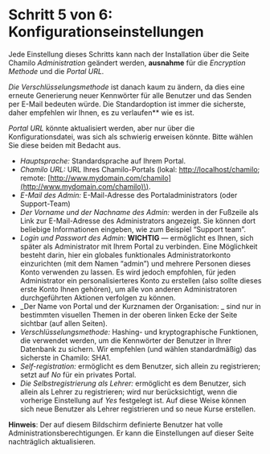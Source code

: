 # Schritt 5 von 6: Konfigurationseinstellungen

Jede Einstellung dieses Schritts kann nach der Installation über die Seite Chamilo _Administration_ geändert werden, **ausnahme** für die _Encryption Methode_ und die _Portal URL._

_Die Verschlüsselungsmethode_ ist danach kaum zu ändern, da dies eine erneute Generierung neuer Kennwörter für alle Benutzer und das Senden per E-Mail bedeuten würde. Die Standardoption ist immer die sicherste, daher empfehlen wir Ihnen, es zu verlaufen** wie es ist.

_Portal URL_ könnte aktualisiert werden, aber nur über die Konfigurationsdatei, was sich als schwierig erweisen könnte. Bitte wählen Sie diese beiden mit Bedacht aus.

* _Hauptsprache:_ Standardsprache auf Ihrem Portal.
* _Chamilo URL:_ URL Ihres Chamilo-Portals \(lokal: [http://localhost/chamilo](http://localhost/chamilo); remote: [http://www.mydomain.com/chamilo](http://www.mydomain.com/chamilo)\).
* _E-Mail des Admin:_ E-Mail-Adresse des Portaladministrators \(oder Support-Team\)
* _Der Vorname und der Nachname des Admin:_ werden in der Fußzeile als Link zur E-Mail-Adresse des Administrators angezeigt. Sie können dort beliebige Informationen eingeben, wie zum Beispiel “Support team”.
* _Login und Passwort des Admin:_ **WICHTIG** — ermöglicht es Ihnen, sich später als Administrator mit Ihrem Portal zu verbinden. Eine Möglichkeit besteht darin, hier ein globales funktionales Administratorkonto einzurichten \(mit dem Namen “admin”\) und mehrere Personen dieses Konto verwenden zu lassen. Es wird jedoch empfohlen, für jeden Administrator ein personalisierteres Konto zu erstellen \(also sollte dieses erste Konto Ihnen gehören\), um alle von anderen Administratoren durchgeführten Aktionen verfolgen zu können.
* _Der Name von Portal und der Kurznamen der Organisation: _ sind nur in bestimmten visuellen Themen in der oberen linken Ecke der Seite sichtbar \(auf allen Seiten\).
* _Verschlüsselungsmethode:_ Hashing- und kryptographische Funktionen, die verwendet werden, um die Kennwörter der Benutzer in Ihrer Datenbank zu sichern. Wir empfehlen \(und wählen standardmäßig\) das sicherste in Chamilo: SHA1.
* _Self-registration:_ ermöglicht es dem Benutzer, sich allein zu registrieren; setzt auf _No_ für ein privates Portal.
* _Die Selbstregistrierung als Lehrer:_ ermöglicht es dem Benutzer, sich allein als Lehrer zu registrieren; wird nur berücksichtigt, wenn die vorherige Einstellung auf _Yes_ festgelegt ist. Auf diese Weise können sich neue Benutzer als Lehrer registrieren und so neue Kurse erstellen.

**Hinweis**: Der auf diesem Bildschirm definierte Benutzer hat volle Administrationsberechtigungen. Er kann die Einstellungen auf dieser Seite nachträglich aktualisieren.